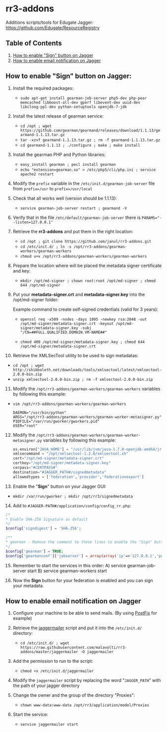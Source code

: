 rr3-addons
==========

Additions scripts/tools for Edugate Jagger: https://github.com/Edugate/ResourceRegistry

## Table of Contents

1. [How to enable "Sign" button on Jagger](#how-to-enable-sign-button-on-jagger)
2. [How to enable email notification on Jagger](#how-to-enable-email-notification-on-jagger)

## How to enable "Sign" button on Jagger:

1. Install the required packages:

   * ```sudo apt-get install gearman-job-server php5-dev php-pear memcached libboost-all-dev gperf libevent-dev uuid-dev libcloog-ppl-dev python-setuptools openjdk-7-jdk```

2. Install the latest release of gearman service: 

   * ```cd /opt ; wget https://github.com/gearman/gearmand/releases/download/1.1.13/gearmand-1.1.13.tar.gz```
   * ```tar -xzvf gearmand-1.1.13.tar.gz ; rm -f gearmand-1.1.13.tar.gz```
   * ```cd gearmand-1.1.13 ; ./configure ; make ; make install```

3. Install the gearman PHP and Python libraries:

   * ```easy_install gearman ; pecl install gearman```
   * ```echo "extension=gearman.so" > /etc/php5/cli/php.ini ; service apache2 restart```

4. Modify the ```prefix``` variable in the ```/etc/init.d/gearman-job-server``` file from ```prefix=/usr``` to ```prefix=/usr/local```

5. Check that all works well (version should be 1.1.13):

   * ```service gearman-job-server restart ; gearmand -V```

6. Verify that in the file ```/etc/default/gearman-job-server``` there is ```PARAMS="--listen=127.0.0.1"```

7. Retrieve the **rr3-addons** and put them in the right location: 
   * ```cd /opt ; git clone https://github.com/janul/rr3-addons.git```
   * ```cd /etc/init.d/ ; ln -s /opt/rr3-addons/gearman-workers/gearman-workers```
   * ```chmod u+x /opt/rr3-addons/gearman-workers/gearman-workers```

8. Prepare the location where will be placed the metadata signer certificate and key:
   * ```mkdir /opt/md-signer ; chown root:root /opt/md-signer ; chmod 644 /opt/md-signer```

9. Put your **metadata-signer.crt** and **metadata-signer.key** into the /opt/md-signer folder:

   Example command to create self-signed credentials (valid for 3 years):

   * ```openssl req -x509 -nodes -days 1095 -newkey rsa:2048 -out /opt/md-signer/metadata-signer.crt -keyout /opt/md-signer/metadata-signer.key -subj "/CN=##FULL.QUALIFIED.DOMAIN.VM-NAME##"```

   * ```chmod 400 /opt/md-signer/metadata-signer.key ; chmod 644 /opt/md-signer/metadata-signer.crt```

10. Retrieve the XMLSecTool utility to be used to sign metadatas:
   * ```cd /opt ; wget http://shibboleth.net/downloads/tools/xmlsectool/latest/xmlsectool-2.0.0-bin.zip```
   * ```unzip xmlsectool-2.0.0-bin.zip ; rm -f xmlsectool-2.0.0-bin.zip```

11. Modify the ```/opt/rr3-addons/gearman-workers/gearman-workers``` variables by following this example:

   * ```vim /opt/rr3-addons/gearman-workers/gearman-workers```
     ```
     DAEMON="/usr/bin/python"
     ARGS="/opt/rr3-addons/gearman-workers/gearman-worker-metasigner.py"
     PIDFILE="/var/run/gworker/gworkers.pid"
     USER="root"
     ```

12. Modify the ```/opt/rr3-addons/gearman-workers/gearman-worker-metasigner.py``` variables by following this example:

    ```python
    os.environ["JAVA_HOME"] = "/usr/lib/jvm/java-1.7.0-openjdk-amd64/jre"    /* Yours JAVA_HOME directory */
    xmlsecommand = "/opt/xmlsectool-1.2.0/xmlsectool.sh"                     /* Yours XMLSECTOOL path*/
    cert="/opt/md-signer/metadata-signer.crt"                                /* Certificate for signing */
    certkey="/opt/md-signer/metadata-signer.key"                             /* Key for signing */
    cerpass="#CERTPASS#"                                                     /* Password of the Key or leave empty */
    destination="#JAGGER_PATH#/signedmetadata"                                    /* Path of your Jagger "signedmetadata" folder */
    allowedtypes = ['federation','provider','federationexport']
    ```

13. Enable the "**Sign**" button on your Jagger GUI:

  * ```mkdir /var/run/gworker ; mkdir /opt/rr3/signedmetadata```

14. Add to ```#JAGGER-PATH#/application/config/config_rr.php```:

  ```php
  /*
  * Enable SHA-256 Signature as default
  */
  $config['signdigest'] = 'SHA-256';

  /**
  * gearman - Remove the comment to these lines to enable the "Sign" button on Jagger
  */
  $config['gearman'] = TRUE;
  $config['gearmanconf']['jobserver'] = array(array('ip'=>'127.0.0.1','port'=>'4730'));
  ```

15. Remember to start the services in this order:
    A) service gearman-job-server start
    B) service gearman-workers start
   
16. Now the **Sign** button for your federation is enabled and you can sign your metadata.

## How to enable email notification on Jagger

1. Configure your machine to be able to send mails. (By using [PostFix](https://www.digitalocean.com/community/tutorials/how-to-install-and-setup-postfix-on-ubuntu-14-04) for example)

2. Retrieve the [jaggermailer](./jaggermailer) script and put it into the ```/etc/init.d/``` directory:
   * ```cd /etc/init.d/ ; wget https://raw.githubusercontent.com/malavolti/rr3-addons/master/jaggermailer -O jaggermailer```

3. Add the permission to run to the script:
   * ```chmod +x /etc/init.d/jaggermailer```
   
4. Modify the ```jaggermailer``` script by replacing the word "```JAGGER_PATH```" with the path of your jagger directory

5. Change the owner and the group of the directory "Proxies":
   * ```chown www-data:www-data /opt/rr3/application/model/Proxies```
   
5. Start the service:
   * ```service jaggermailer start```
